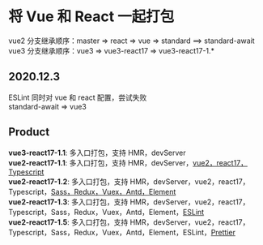 <h1>将 Vue 和 React 一起打包</h1>
vue2 分支继承顺序：master => react => vue => standard ==> standard-await
<br />
vue3 分支继承顺序：vue3 => vue3-react17 => vue3-react17-1.*


<h2>2020.12.3</h2>
ESLint 同时对 vue 和 react 配置，尝试失败
<br/ >
standard-await => vue3

<h2>Product</h2>
<b>vue3-react17-1.1</b>: 多入口打包，支持 HMR，devServer
<br />
<b>vue2-react17-1.1</b>: 多入口打包，支持 HMR，devServer，<u>vue2，react17，Typescript</u>
<br />
<b>vue2-react17-1.2</b>: 多入口打包，支持 HMR，devServer，vue2，react17，Typescript，<u>Sass，Redux，Vuex，Antd，Element</u>
<br />
<b>vue2-react17-1.3</b>: 多入口打包，支持 HMR，devServer，vue2，react17，Typescript，Sass，Redux，Vuex，Antd，Element，<u>ESLint</u>
<br />
<b>vue2-react17-1.5</b>: 多入口打包，支持 HMR，devServer，vue2，react17，Typescript，Sass，Redux，Vuex，Antd，Element，ESLint，<u>Prettier</u>
